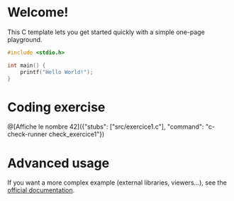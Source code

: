 # Welcome!

This C template lets you get started quickly with a simple one-page playground.

```C runnable
#include <stdio.h>

int main() {
	printf("Hello World!");
}

```

# Coding exercise

@[Affiche le nombre 42]({"stubs": ["src/exercice1.c"], "command": "c-check-runner check_exercice1"})


# Advanced usage

If you want a more complex example (external libraries, viewers...), see the [official documentation](https://tech.io/playgrounds/408/tech-io-documentation).
